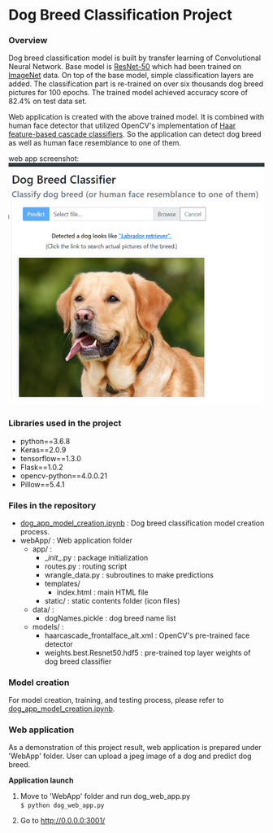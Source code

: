 # Dog Breed Classification Project

### Overview
Dog breed classification model is built by transfer learning of Convolutional Neural Network. Base model is [ResNet-50](http://ethereon.github.io/netscope/#/gist/db945b393d40bfa26006) which had been trained on [ImageNet](http://www.image-net.org/) data. On top of the base model, simple classification layers are added. The classification part is re-trained on over six thousands dog breed pictures for 100 epochs. The trained model achieved accuracy score of 82.4% on test data set.

Web application is created with the above trained model. It is combined with human face detector that utilized OpenCV's implementation of [Haar feature-based cascade classifiers](http://docs.opencv.org/trunk/d7/d8b/tutorial_py_face_detection.html). So the application can detect dog breed as well as human face resemblance to one of them.

web app screenshot:<br>
![predicted_dog](images/screenshot.png)<br>

### Libraries used in the project
- python==3.6.8
- Keras==2.0.9
- tensorflow==1.3.0
- Flask==1.0.2
- opencv-python==4.0.0.21
- Pillow==5.4.1

### Files in the repository
- [dog_app_model_creation.ipynb](dog_app_model_creation.ipynb) : Dog breed classification model creation process.
- webApp/ : Web application folder
  - app/ :
    - \__init__.py : package initialization
    - routes.py : routing script
    - wrangle_data.py : subroutines to make predictions
    - templates/
      - index.html : main HTML file
    - static/ : static contents folder (icon files)
  - data/ :
    - dogNames.pickle : dog breed name list
  - models/ :
    - haarcascade_frontalface_alt.xml : OpenCV's pre-trained face detector
    - weights.best.Resnet50.hdf5 : pre-trained top layer weights of dog breed classifier


### Model creation
For model creation, training, and testing process, please refer to [dog_app_model_creation.ipynb](dog_app_model_creation.ipynb).

### Web application
As a demonstration of this project result, web application is prepared under 'WebApp' folder. User can upload a jpeg image of a dog and predict dog breed.<br>

**Application launch**<br>
1. Move to 'WebApp' folder and run dog_web_app.py<br>
    `$ python dog_web_app.py`

2. Go to http://0.0.0.0:3001/
